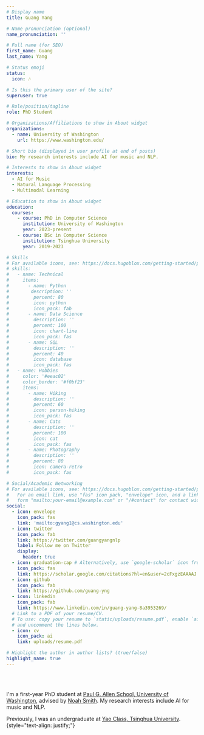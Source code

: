 ```yaml
---
# Display name
title: Guang Yang

# Name pronunciation (optional)
name_pronunciation: ''

# Full name (for SEO)
first_name: Guang
last_name: Yang

# Status emoji
status:
  icon: 🎶

# Is this the primary user of the site?
superuser: true

# Role/position/tagline
role: PhD Student

# Organizations/Affiliations to show in About widget
organizations:
  - name: University of Washington
    url: https://www.washington.edu/

# Short bio (displayed in user profile at end of posts)
bio: My research interests include AI for music and NLP.

# Interests to show in About widget
interests:
  - AI for Music
  - Natural Language Processing
  - Multimodal Learning

# Education to show in About widget
education:
  courses:
    - course: PhD in Computer Science
      institution: University of Washington
      year: 2023-present
    - course: BSc in Computer Science
      institution: Tsinghua University
      year: 2019-2023

# Skills
# For available icons, see: https://docs.hugoblox.com/getting-started/page-builder/#icons
# skills:
#   - name: Technical
#     items:
#       - name: Python
#        description: ''
#         percent: 80
#         icon: python
#         icon_pack: fab
#       - name: Data Science
#         description: ''
#         percent: 100
#         icon: chart-line
#         icon_pack: fas
#       - name: SQL
#         description: ''
#         percent: 40
#         icon: database
#         icon_pack: fas
#   - name: Hobbies
#     color: '#eeac02'
#     color_border: '#f0bf23'
#     items:
#       - name: Hiking
#         description: ''
#         percent: 60
#         icon: person-hiking
#         icon_pack: fas
#       - name: Cats
#         description: ''
#         percent: 100
#         icon: cat
#         icon_pack: fas
#       - name: Photography
#         description: ''
#         percent: 80
#         icon: camera-retro
#         icon_pack: fas

# Social/Academic Networking
# For available icons, see: https://docs.hugoblox.com/getting-started/page-builder/#icons
#   For an email link, use "fas" icon pack, "envelope" icon, and a link in the
#   form "mailto:your-email@example.com" or "/#contact" for contact widget.
social:
  - icon: envelope
    icon_pack: fas
    link: 'mailto:gyang1@cs.washington.edu'
  - icon: twitter
    icon_pack: fab
    link: https://twitter.com/guangyangnlp
    label: Follow me on Twitter
    display:
      header: true
  - icon: graduation-cap # Alternatively, use `google-scholar` icon from `ai` icon pack
    icon_pack: fas
    link: https://scholar.google.com/citations?hl=en&user=2cFxgzEAAAAJ
  - icon: github
    icon_pack: fab
    link: https://github.com/guang-yng
  - icon: linkedin
    icon_pack: fab
    link: https://www.linkedin.com/in/guang-yang-8a3953269/
  # Link to a PDF of your resume/CV.
  # To use: copy your resume to `static/uploads/resume.pdf`, enable `ai` icons in `params.yaml`,
  # and uncomment the lines below.
  - icon: cv
    icon_pack: ai
    link: uploads/resume.pdf

# Highlight the author in author lists? (true/false)
highlight_name: true
---
```


</br>
</br>

I'm a first-year PhD student at [Paul G. Allen School, University of Washington](https://www.cs.washington.edu/), advised by [Noah Smith](https://nasmith.github.io). My research interests include AI for music and NLP. 

Previously, I was an undergraduate at [Yao Class, Tsinghua University](https://iiis.tsinghua.edu.cn/en/).
{style="text-align: justify;"}
